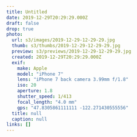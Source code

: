 ```yaml
---
title: Untitled
date: 2019-12-29T20:29:29.000Z
draft: false
drop: true
photo:
  url: s3/images/2019-12-29-12-29-29.jpg
  thumb: s3/thumbs/2019-12-29-12-29-29.jpg
  preview: s3/previews/2019-12-29-12-29-29.jpg
  created: 2019-12-29T20:29:29.000Z
  exif:
    make: Apple
    model: "iPhone 7"
    lens: "iPhone 7 back camera 3.99mm f/1.8"
    iso: 20
    aperture: 1.8
    shutter_speed: 1/413
    focal_length: "4.0 mm"
    gps: "47.8305861111111 -122.271430555556"
  title: null
  caption: null
links: []
---
```

